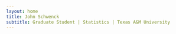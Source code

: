 ```yaml
---
layout: home
title: John Schwenck
subtitle: Graduate Student | Statistics | Texas A&M University
---
```



